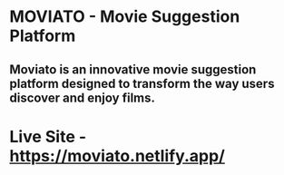# MOVIATO - Movie Suggestion Platform

## Moviato is an innovative movie suggestion platform designed to transform the way users discover and enjoy films. 

# Live Site - https://moviato.netlify.app/
